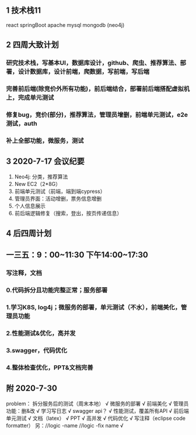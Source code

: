 ## 1 技术栈11
react springBoot apache mysql mongodb (neo4j)

## 2 四周大致计划
### 研究技术栈，写基本UI，数据库设计，github、爬虫、推荐算法、部署，设计数据库，设计前端，爬数据，写前端，写后端
### 完善前后端(除竞价外所有功能)，前后端结合，部署前后端搭配虚拟机上，完成单元测试
### 修复bug，竞价(部分)，推荐算法，管理员增删，前端单元测试，e2e测试，auth
### 补上全部功能，微服务，测试

## 3 2020-7-17 会议纪要
1. Neo4j: 分类，推荐算法
2. New EC2（2*8G）
3. 前端单元测试（前端，端到端cypress）
4. 管理员界面：活动增删，票务信息增删
5. 个人信息展示
6. 前后端逻辑修复（搜索，登出，按页传递信息）

## 4 后四周计划
## 一三五：9：00~11:30   下午14:00~17:30
### 写注释，文档
### 0.代码拆分且功能完整正常；服务部署
### 1.学习K8S, log4j；微服务的部署，单元测试（不水），前端美化，管理员功能
### 2.性能测试&优化，高并发
### 3.swagger，代码优化
### 4.整体检查优化，PPT&文档完善

## 附 2020-7-30
problem：
拆分服务后的测试（周末本地）     √
微服务的部署                    √
前端美化                        √
管理员功能：删&改               √
学习写日志                      √
swagger api？                  √
性能测试，覆盖所有API          √
前后端单元测试                 √
文档（latex）                  √
PPT                            √
高并发                         √
代码优化                       √
写注释（eclipse code formatter） 另：//logic -name    //logic -fix name  √
